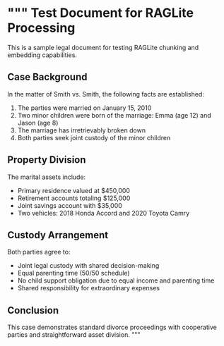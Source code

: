 """
Test Document for RAGLite Processing
=====================================

This is a sample legal document for testing RAGLite chunking and embedding capabilities.

## Case Background

In the matter of Smith vs. Smith, the following facts are established:

1. The parties were married on January 15, 2010
2. Two minor children were born of the marriage: Emma (age 12) and Jason (age 8)
3. The marriage has irretrievably broken down
4. Both parties seek joint custody of the minor children

## Property Division

The marital assets include:
- Primary residence valued at $450,000
- Retirement accounts totaling $125,000
- Joint savings account with $35,000
- Two vehicles: 2018 Honda Accord and 2020 Toyota Camry

## Custody Arrangement

Both parties agree to:
- Joint legal custody with shared decision-making
- Equal parenting time (50/50 schedule)
- No child support obligation due to equal income and parenting time
- Shared responsibility for extraordinary expenses

## Conclusion

This case demonstrates standard divorce proceedings with cooperative parties and straightforward asset division.
"""